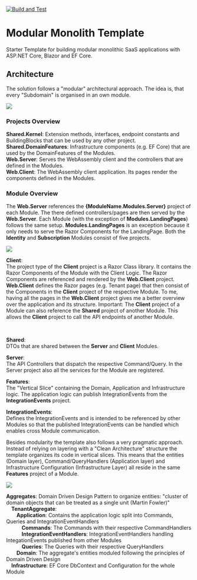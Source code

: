 [![Build and Test](https://github.com/DavidEggenberger/ASPNETCore.Blazor.ModularMonolith.Template/actions/workflows/Build_Test.yml/badge.svg)](https://github.com/DavidEggenberger/ASPNETCore.Blazor.ModularMonolith.Template/actions/workflows/Build_Test.yml)

# Modular Monolith Template

Starter Template for building modular monolithic SaaS applications with ASP.NET Core, Blazor and EF Core.

## Architecture

The solution follows a "modular" architectural approach. The idea is, that every "Subdomain" is organised in an own module. 

<img src="https://raw.githubusercontent.com/DavidEggenberger/ModularMonolith.SaaS.Template/main/Assets/ArchitectureOverview.png" />

### Projects Overview

**Shared.Kernel**: Extension methods, interfaces, endpoint constants and BuildingBlocks that can be used by any other project. <br/>
**Shared.DomainFeatures**: Infrastructure components (e.g. EF Core) that are used by the DomainFeatures of the Modules.<br/> 
**Web.Server**: Serves the WebAssembly client and the controllers that are defined in the Modules.<br/>
**Web.Client**: The WebAssembly client application. Its pages render the components defined in the Modules.<br/>

### Module Overview

The **Web.Server** references the **{ModuleName.Modules.Server}** project of each Module. The there defined controllers/pages are then served by the **Web.Server**. Each Module (with the exception of **Modules.LandingPages**) follows the same setup. **Modules.LandingPages** is an exception because it only needs to serve the Razor Components for the LandingPage. Both the **Identity** and **Subscription** Modules consist of five projects.

<img src="https://raw.githubusercontent.com/DavidEggenberger/ModularMonolith.SaaS.Template/main/Assets/ModuleOverview.png" />

**Client**:
<br/>The project type of the **Client** project is a Razor Class library. It contains the Razor Components of the Module with the Client Logic. The Razor Components are referenced and rendered by the **Web.Client** project. **Web.Client** defines the Razor pages (e.g. Tenant page) that then consist of the Components in the **Client** project of the respective Module. To me, having all the pages in the **Web.Client** project gives me a better overview over the application and its structure. Important: The **Client** project of a Module can also reference the **Shared** project of another Module. This allows the **Client** project to call the API endpoints of another Module.  

<br/>

**Shared**: 
<br/>DTOs that are shared between the **Server** and **Client** Modules. <br/> 

**Server**: 
<br/>The API Controllers that dispatch the respective Command/Query. In the Server project also all the services for the Module are registered. <br/>

**Features**: 
<br/>The "Vertical Slice" containing the Domain, Application and Infrastructure logic. The application logic can publish IntegrationEvents from the **IntegrationEvents** project.<br/>

**IntegrationEvents**: 
<br/>Defines the IntegrationEvents and is intended to be referenced by other Modules so that the published IntegrationEvents can be handled which enables cross Module communication.

Besides modularity the template also follows a very pragmatic approach. Instead of relying on layering with a "Clean Architecture" structure the template organizes its code in vertical slices. This means that the entities (Domain layer), Command/QueryHandlers (Application layer) and Infrastructure Configuration (Infrastructure Layer) all reside in the same **Features** project of a Module.  

<img src="https://raw.githubusercontent.com/DavidEggenberger/ModularMonolith.SaaS.Template/main/Assets/FeaturesOverview.png" />

**Aggregates**: Domain Driven Design Pattern to organize entities: "cluster of domain objects that can be treated as a single unit (Martin Fowler)"<br/>
 **TenantAggregate**: <br/>
  **Application**: Contains the application logic split into Commands, Queries and IntegrationEventHandlers<br/> 
   **Commands**: The Commands with their respective CommandHandlers <br/>
   **IntegrationEventHandlers**: IntegrationEventHandlers handling IntegationEvents published from other Modules<br/>
   **Queries**: The Queries with their respective QueryHandlers <br/>
  **Domain**: The aggregate's entities moduled following the principles of Domain Driven Design <br/> 
 **Infrastructure**: EF Core DbContext and Configuration for the whole Module



